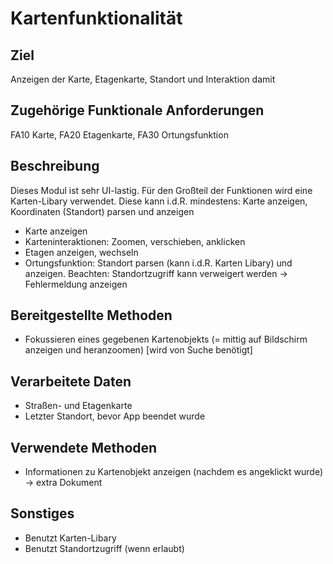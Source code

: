 # Kartenfunktionalität
## Ziel
Anzeigen der Karte, Etagenkarte, Standort und Interaktion damit
## Zugehörige Funktionale Anforderungen
FA10 Karte, FA20 Etagenkarte, FA30 Ortungsfunktion
## Beschreibung
Dieses Modul ist sehr UI-lastig. Für den Großteil der Funktionen wird eine Karten-Libary verwendet. Diese kann i.d.R. mindestens: Karte anzeigen, Koordinaten (Standort) parsen und anzeigen
- Karte anzeigen
- Karteninteraktionen: Zoomen, verschieben, anklicken
- Etagen anzeigen, wechseln
- Ortungsfunktion: Standort parsen (kann i.d.R. Karten Libary) und anzeigen. Beachten: Standortzugriff kann verweigert werden -> Fehlermeldung anzeigen
## Bereitgestellte Methoden
- Fokussieren eines gegebenen Kartenobjekts (= mittig auf Bildschirm anzeigen und heranzoomen) [wird von Suche benötigt]
## Verarbeitete Daten
- Straßen- und Etagenkarte
- Letzter Standort, bevor App beendet wurde
## Verwendete Methoden
- Informationen zu Kartenobjekt anzeigen (nachdem es angeklickt wurde) -> extra Dokument
## Sonstiges
- Benutzt Karten-Libary
- Benutzt Standortzugriff (wenn erlaubt)
